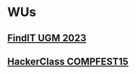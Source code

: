 # WUs

## [FindIT UGM 2023](https://github.com/CTF-Find-IT-2023/CTF-Find-IT-2023-Chall)
## [HackerClass COMPFEST15]()
